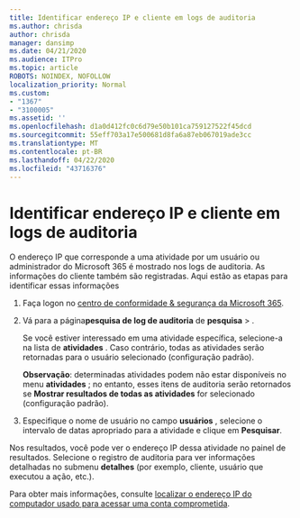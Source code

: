 ```yaml
---
title: Identificar endereço IP e cliente em logs de auditoria
ms.author: chrisda
author: chrisda
manager: dansimp
ms.date: 04/21/2020
ms.audience: ITPro
ms.topic: article
ROBOTS: NOINDEX, NOFOLLOW
localization_priority: Normal
ms.custom:
- "1367"
- "3100005"
ms.assetid: ''
ms.openlocfilehash: d1a0d412fc0c6d79e50b101ca759127522f45dcd
ms.sourcegitcommit: 55eff703a17e500681d8fa6a87eb067019ade3cc
ms.translationtype: MT
ms.contentlocale: pt-BR
ms.lasthandoff: 04/22/2020
ms.locfileid: "43716376"
---
```

# <a name="identify-ip-address-and-client-in-audit-logs"></a>Identificar endereço IP e cliente em logs de auditoria

O endereço IP que corresponde a uma atividade por um usuário ou administrador do Microsoft 365 é mostrado nos logs de auditoria. As informações do cliente também são registradas. Aqui estão as etapas para identificar essas informações

1. Faça logon no [centro de conformidade & segurança da Microsoft 365](https://protection.office.com/).

2. Vá para a página**pesquisa de log de auditoria** de **pesquisa** > .

   Se você estiver interessado em uma atividade específica, selecione-a na lista de **atividades** . Caso contrário, todas as atividades serão retornadas para o usuário selecionado (configuração padrão).

   **Observação**: determinadas atividades podem não estar disponíveis no menu **atividades** ; no entanto, esses itens de auditoria serão retornados se **Mostrar resultados de todas as atividades** for selecionado (configuração padrão).

3. Especifique o nome de usuário no campo **usuários** , selecione o intervalo de datas apropriado para a atividade e clique em **Pesquisar**.

Nos resultados, você pode ver o endereço IP dessa atividade no painel de resultados. Selecione o registro de auditoria para ver informações detalhadas no submenu **detalhes** (por exemplo, cliente, usuário que executou a ação, etc.).

Para obter mais informações, consulte [localizar o endereço IP do computador usado para acessar uma conta comprometida](https://docs.microsoft.com/office365/securitycompliance/auditing-troubleshooting-scenarios#finding-the-ip-address-of-the-computer-used-to-access-a-compromised-account).

